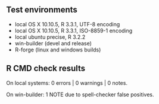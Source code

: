 ## Test environments
* local OS X 10.10.5, R 3.3.1, UTF-8 encoding
* local OS X 10.10.5, R 3.3.1, ISO-8859-1 encoding
* local ubuntu precise, R 3.2.2
* win-builder (devel and release)
* R-forge (linux and windows builds)

## R CMD check results
On local systems:
0 errors | 0 warnings | 0 notes.

On win-builder:
1 NOTE due to spell-checker false positives.

